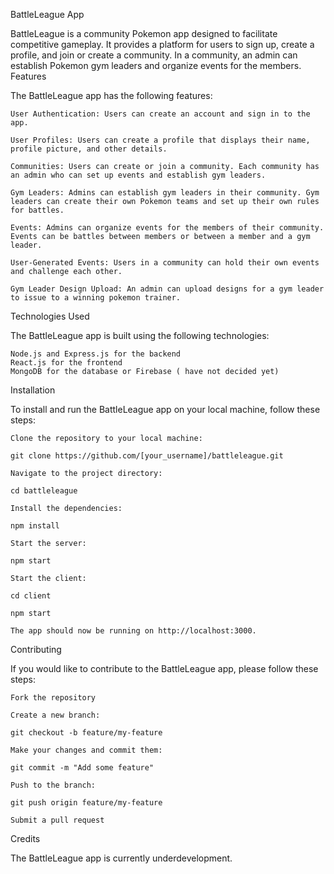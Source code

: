 BattleLeague App

BattleLeague is a community Pokemon app designed to facilitate competitive gameplay. It provides a platform for users to sign up, create a profile, and join or create a community. In a community, an admin can establish Pokemon gym leaders and organize events for the members.
Features

The BattleLeague app has the following features:

    User Authentication: Users can create an account and sign in to the app.

    User Profiles: Users can create a profile that displays their name, profile picture, and other details.

    Communities: Users can create or join a community. Each community has an admin who can set up events and establish gym leaders.

    Gym Leaders: Admins can establish gym leaders in their community. Gym leaders can create their own Pokemon teams and set up their own rules for battles.

    Events: Admins can organize events for the members of their community. Events can be battles between members or between a member and a gym leader.

    User-Generated Events: Users in a community can hold their own events and challenge each other.

    Gym Leader Design Upload: An admin can upload designs for a gym leader to issue to a winning pokemon trainer.

Technologies Used

The BattleLeague app is built using the following technologies:

    Node.js and Express.js for the backend
    React.js for the frontend
    MongoDB for the database or Firebase ( have not decided yet) 

Installation

To install and run the BattleLeague app on your local machine, follow these steps:

    Clone the repository to your local machine:

    git clone https://github.com/[your_username]/battleleague.git

    Navigate to the project directory:

    cd battleleague

    Install the dependencies:

    npm install

    Start the server:

    npm start

    Start the client:

    cd client

    npm start

    The app should now be running on http://localhost:3000.

Contributing

If you would like to contribute to the BattleLeague app, please follow these steps:

    Fork the repository

    Create a new branch:

    git checkout -b feature/my-feature

    Make your changes and commit them:

    git commit -m "Add some feature"

    Push to the branch:

    git push origin feature/my-feature

    Submit a pull request

Credits

The BattleLeague app is currently underdevelopment.
